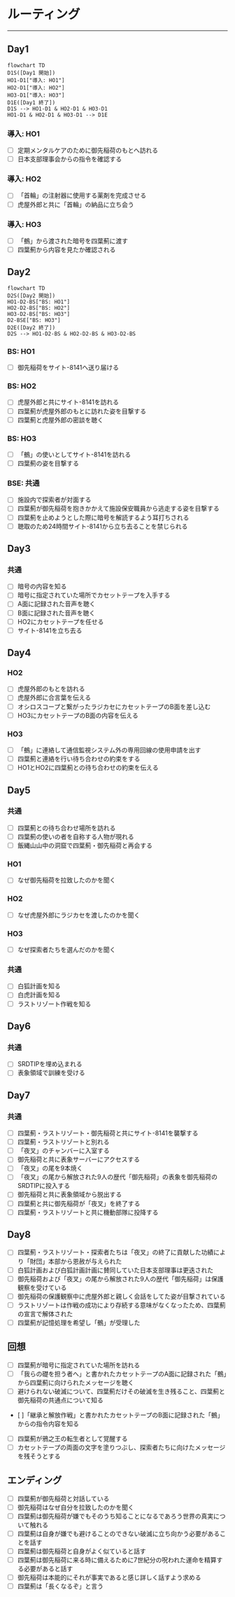 # ルーティング

----

## Day1

```mermaid
flowchart TD
D1S([Day1 開始])
HO1-D1["導入: HO1"]
HO2-D1["導入: HO2"]
HO3-D1["導入: HO3"]
D1E([Day1 終了])
D1S --> HO1-D1 & HO2-D1 & HO3-D1
HO1-D1 & HO2-D1 & HO3-D1 --> D1E
```

### 導入: HO1
- [ ] 定期メンタルケアのために御先稲荷のもとへ訪れる
- [ ] 日本支部理事会からの指令を確認する

### 導入: HO2
- [ ] 「首輪」の注射器に使用する薬剤を完成させる
- [ ] 虎屋外郎と共に「首輪」の納品に立ち会う

### 導入: HO3
- [ ] 「鵺」から渡された暗号を四葉薊に渡す
- [ ] 四葉薊から内容を見たか確認される

## Day2

```mermaid
flowchart TD
D2S([Day2 開始])
HO1-D2-BS["BS: HO1"]
HO2-D2-BS["BS: HO2"]
HO3-D2-BS["BS: HO3"]
D2-BSE["BS: HO3"]
D2E([Day2 終了])
D2S --> HO1-D2-BS & HO2-D2-BS & HO3-D2-BS
```

### BS: HO1
- [ ] 御先稲荷をサイト-8141へ送り届ける

### BS: HO2
- [ ] 虎屋外郎と共にサイト-8141を訪れる
- [ ] 四葉薊が虎屋外郎のもとに訪れた姿を目撃する
- [ ] 四葉薊と虎屋外郎の密談を聴く

### BS: HO3
- [ ] 「鵺」の使いとしてサイト-8141を訪れる
- [ ] 四葉薊の姿を目撃する

### BSE: 共通
- [ ] 施設内で探索者が対面する
- [ ] 四葉薊が御先稲荷を抱きかかえて施設保安職員から逃走する姿を目撃する
- [ ] 四葉薊を止めようとした際に暗号を解読するよう耳打ちされる
- [ ] 聴取のため24時間サイト-8141から立ち去ることを禁じられる

## Day3

### 共通
- [ ] 暗号の内容を知る
- [ ] 暗号に指定されていた場所でカセットテープを入手する
- [ ] A面に記録された音声を聴く
- [ ] B面に記録された音声を聴く
- [ ] HO2にカセットテープを任せる
- [ ] サイト-8141を立ち去る

## Day4

### HO2
- [ ] 虎屋外郎のもとを訪れる
- [ ] 虎屋外郎に合言葉を伝える
- [ ] オシロスコープと繋がったラジカセにカセットテープのB面を差し込む
- [ ] HO3にカセットテープのB面の内容を伝える

### HO3
- [ ] 「鵺」に連絡して通信監視システム外の専用回線の使用申請を出す
- [ ] 四葉薊と連絡を行い待ち合わせの約束をする
- [ ] HO1とHO2に四葉薊との待ち合わせの約束を伝える

## Day5

### 共通
- [ ] 四葉薊との待ち合わせ場所を訪れる
- [ ] 四葉薊の使いの者を自称する人物が現れる
- [ ] 飯縄山山中の洞窟で四葉薊・御先稲荷と再会する

### HO1
- [ ] なぜ御先稲荷を拉致したのかを聞く

### HO2
- [ ] なぜ虎屋外郎にラジカセを渡したのかを聞く

### HO3
- [ ] なぜ探索者たちを選んだのかを聞く

### 共通
- [ ] 白狐計画を知る
- [ ] 白虎計画を知る
- [ ] ラストリゾート作戦を知る

## Day6

### 共通
- [ ] SRDTIPを埋め込まれる
- [ ] 表象領域で訓練を受ける

## Day7

### 共通
- [ ] 四葉薊・ラストリゾート・御先稲荷と共にサイト-8141を襲撃する
- [ ] 四葉薊・ラストリゾートと別れる
- [ ] 「夜叉」のチャンバーに入室する
- [ ] 御先稲荷と共に表象サーバーにアクセスする
- [ ] 「夜叉」の尾を9本焼く
- [ ] 「夜叉」の尾から解放された9人の歴代「御先稲荷」の表象を御先稲荷のSRDTIPに投入する
- [ ] 御先稲荷と共に表象領域から脱出する
- [ ] 四葉薊と共に御先稲荷が「夜叉」を終了する
- [ ] 四葉薊・ラストリゾートと共に機動部隊に投降する

## Day8
- [ ] 四葉薊・ラストリゾート・探索者たちは「夜叉」の終了に貢献した功績により「財団」本部から恩赦が与えられた
- [ ] 白狐計画および白狐計画計画に賛同していた日本支部理事は更迭された
- [ ] 御先稲荷および「夜叉」の尾から解放された9人の歴代「御先稲荷」は保護観察を受けている
- [ ] 御先稲荷の保護観察中に虎屋外郎と親しく会話をしてた姿が目撃されている
- [ ] ラストリゾートは作戦の成功により存続する意味がなくなったため、四葉薊の宣言で解体された
- [ ] 四葉薊が記憶処理を希望し「鵺」が受理した

## 回想
- [ ] 四葉薊が暗号に指定されていた場所を訪れる
- [ ] 「我らの礎を担う者へ」と書かれたカセットテープのA面に記録された「鵺」から四葉薊に向けられたメッセージを聴く
- [ ] 避けられない破滅について、四葉薊だけその破滅を生き残ること、四葉薊と御先稲荷の共通点について知る
- [ ]「継承と解放作戦」と書かれたカセットテープのB面に記録された「鵺」からの指令内容を知る
- [ ] 四葉薊が鴉之王の転生者として覚醒する
- [ ] カセットテープの両面の文字を塗りつぶし、探索者たちに向けたメッセージを残そうとする

## エンディング
- [ ] 四葉薊が御先稲荷と対話している
- [ ] 御先稲荷はなぜ自分を拉致したのかを聞く
- [ ] 四葉薊は御先稲荷が嫌でもそのうち知ることになるであろう世界の真実について触れる
- [ ] 四葉薊は自身が嫌でも避けることのできない破滅に立ち向かう必要があることを話す
- [ ] 四葉薊は御先稲荷と自身がよく似ていると話す
- [ ] 四葉薊は御先稲荷に来る時に備えるために7世紀分の呪われた運命を精算する必要があると話す
- [ ] 御先稲荷は本能的にそれが事実であると感じ詳しく話すよう求める
- [ ] 四葉薊は「長くなるぞ」と言う
<!--stackedit_data:
eyJoaXN0b3J5IjpbNzgyNTQ4NDk3LC0xMjIyMTk2NTc4XX0=
-->